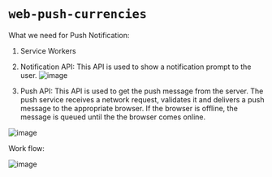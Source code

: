 # `web-push-currencies`

What we need for Push Notification:
1.	Service Workers
2.	Notification API: This API is used to show a notification prompt to the user.
 ![image](https://user-images.githubusercontent.com/56842420/193760084-3bef9871-e12d-4428-b8c5-cf9e12d1af51.png)

3.	Push API: This API is used to get the push message from the server. 
The push service receives a network request, validates it and delivers a push message to the appropriate browser. If the browser is offline, the message is queued until the the browser comes online.

![image](https://user-images.githubusercontent.com/56842420/193760150-9ad696a2-5e50-4547-819b-a0529a074fc7.png)

Work flow:

![image](https://user-images.githubusercontent.com/56842420/193760222-5e43149b-b179-472c-ac7a-f1b8b3fd193b.png)

